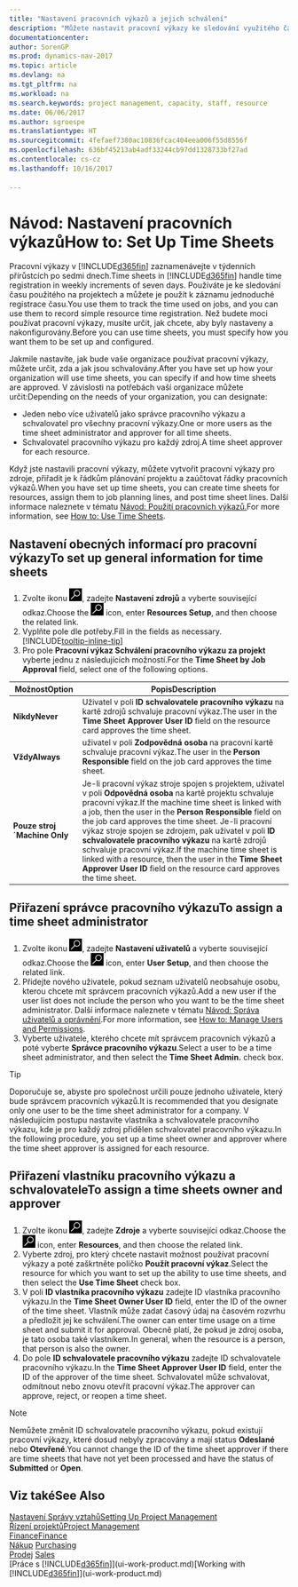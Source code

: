 ```yaml
---
title: "Nastavení pracovních výkazů a jejich schválení"
description: "Můžete nastavit pracovní výkazy ke sledování využitého času na projektech a využití zdrojů. Toto vám pomůže s projektovým řízením, personální obsazení a kapacitami."
documentationcenter: 
author: SorenGP
ms.prod: dynamics-nav-2017
ms.topic: article
ms.devlang: na
ms.tgt_pltfrm: na
ms.workload: na
ms.search.keywords: project management, capacity, staff, resource
ms.date: 06/06/2017
ms.author: sgroespe
ms.translationtype: HT
ms.sourcegitcommit: 4fefaef7380ac10836fcac404eea006f55d8556f
ms.openlocfilehash: 636bf45213ab4adf33244cb97dd1328733bf27ad
ms.contentlocale: cs-cz
ms.lasthandoff: 10/16/2017

---
```

# <a name="how-to-set-up-time-sheets"></a><span data-ttu-id="c6dde-103">Návod: Nastavení pracovních výkazů</span><span class="sxs-lookup"><span data-stu-id="c6dde-103">How to: Set Up Time Sheets</span></span>
<span data-ttu-id="c6dde-104">Pracovní výkazy v [!INCLUDE[d365fin](includes/d365fin_md.md)] zaznamenávejte v týdenních přírůstcích po sedmi dnech.</span><span class="sxs-lookup"><span data-stu-id="c6dde-104">Time sheets in [!INCLUDE[d365fin](includes/d365fin_md.md)] handle time registration in weekly increments of seven days.</span></span> <span data-ttu-id="c6dde-105">Používáte je ke sledování času použitého na projektech a můžete je použít k záznamu jednoduché registrace času.</span><span class="sxs-lookup"><span data-stu-id="c6dde-105">You use them to track the time used on jobs, and you can use them to record simple resource time registration.</span></span> <span data-ttu-id="c6dde-106">Než budete moci používat pracovní výkazy, musíte určit, jak chcete, aby byly nastaveny a nakonfigurovány.</span><span class="sxs-lookup"><span data-stu-id="c6dde-106">Before you can use time sheets, you must specify how you want them to be set up and configured.</span></span>

<span data-ttu-id="c6dde-107">Jakmile nastavíte, jak bude vaše organizace používat pracovní výkazy, můžete určit, zda a jak jsou schvalovány.</span><span class="sxs-lookup"><span data-stu-id="c6dde-107">After you have set up how your organization will use time sheets, you can specify if and how time sheets are approved.</span></span> <span data-ttu-id="c6dde-108">V závislosti na potřebách vaší organizace můžete určit:</span><span class="sxs-lookup"><span data-stu-id="c6dde-108">Depending on the needs of your organization, you can designate:</span></span>

* <span data-ttu-id="c6dde-109">Jeden nebo více uživatelů jako správce pracovního výkazu a schvalovatel pro všechny pracovní výkazy.</span><span class="sxs-lookup"><span data-stu-id="c6dde-109">One or more users as the time sheet administrator and approver for all time sheets.</span></span>
* <span data-ttu-id="c6dde-110">Schvalovatel pracovního výkazu pro každý zdroj.</span><span class="sxs-lookup"><span data-stu-id="c6dde-110">A time sheet approver for each resource.</span></span>

<span data-ttu-id="c6dde-111">Když jste nastavili pracovní výkazy, můžete vytvořit pracovní výkazy pro zdroje, přiřadit je k řádkům plánování projektu a zaúčtovat řádky pracovních výkazů.</span><span class="sxs-lookup"><span data-stu-id="c6dde-111">When you have set up time sheets, you can create time sheets for resources, assign them to job planning lines, and post time sheet lines.</span></span> <span data-ttu-id="c6dde-112">Další informace naleznete v tématu [Návod: Použití pracovních výkazů.](projects-how-use-time-sheets.md)</span><span class="sxs-lookup"><span data-stu-id="c6dde-112">For more information, see [How to: Use Time Sheets](projects-how-use-time-sheets.md).</span></span>

## <a name="to-set-up-general-information-for-time-sheets"></a><span data-ttu-id="c6dde-113">Nastavení obecných informací pro pracovní výkazy</span><span class="sxs-lookup"><span data-stu-id="c6dde-113">To set up general information for time sheets</span></span>
1. <span data-ttu-id="c6dde-114">Zvolte ikonu ![Vyhledat stránku nebo sestavu](media/ui-search/search_small.png "Ikona Vyhledat stránku nebo sestavu"), zadejte **Nastavení zdrojů** a vyberte související odkaz.</span><span class="sxs-lookup"><span data-stu-id="c6dde-114">Choose the ![Search for Page or Report](media/ui-search/search_small.png "Search for Page or Report icon") icon, enter **Resources Setup**, and then choose the related link.</span></span>  
2. <span data-ttu-id="c6dde-115">Vyplňte pole dle potřeby.</span><span class="sxs-lookup"><span data-stu-id="c6dde-115">Fill in the fields as necessary.</span></span> [!INCLUDE[tooltip-inline-tip](includes/tooltip-inline-tip_md.md)]
3. <span data-ttu-id="c6dde-116">Pro pole **Pracovní výkaz Schválení pracovního výkazu za projekt** vyberte jednu z následujících možností.</span><span class="sxs-lookup"><span data-stu-id="c6dde-116">For the **Time Sheet by Job Approval** field, select one of the following options.</span></span>

| <span data-ttu-id="c6dde-117">Možnost</span><span class="sxs-lookup"><span data-stu-id="c6dde-117">Option</span></span> | <span data-ttu-id="c6dde-118">Popis</span><span class="sxs-lookup"><span data-stu-id="c6dde-118">Description</span></span> |
| --- | --- |
| <span data-ttu-id="c6dde-119">**Nikdy**</span><span class="sxs-lookup"><span data-stu-id="c6dde-119">**Never**</span></span> |<span data-ttu-id="c6dde-120">Uživatel v poli **ID schvalovatele pracovního výkazu** na kartě zdrojů schvaluje pracovní výkaz.</span><span class="sxs-lookup"><span data-stu-id="c6dde-120">The user in the **Time Sheet Approver User ID** field on the resource card approves the time sheet.</span></span> |
| <span data-ttu-id="c6dde-121">**Vždy**</span><span class="sxs-lookup"><span data-stu-id="c6dde-121">**Always**</span></span> |<span data-ttu-id="c6dde-122">uživatel v poli **Zodpovědná osoba** na pracovní kartě schvaluje pracovní výkaz.</span><span class="sxs-lookup"><span data-stu-id="c6dde-122">The user in the **Person Responsible** field on the job card approves the time sheet.</span></span> |
| <span data-ttu-id="c6dde-123">**Pouze stroj ´**</span><span class="sxs-lookup"><span data-stu-id="c6dde-123">**Machine Only**</span></span> |<span data-ttu-id="c6dde-124">Je-li pracovní výkaz stroje spojen s projektem, uživatel v poli **Odpovědná osoba** na kartě projektu schvaluje pracovní výkaz.</span><span class="sxs-lookup"><span data-stu-id="c6dde-124">If the machine time sheet is linked with a job, then the user in the **Person Responsible** field on the job card approves the time sheet.</span></span> <span data-ttu-id="c6dde-125">Je-li pracovní výkaz stroje spojen se zdrojem, pak uživatel v poli **ID schvalovatele pracovního výkazu** na kartě zdrojů schvaluje pracovní výkaz.</span><span class="sxs-lookup"><span data-stu-id="c6dde-125">If the machine time sheet is linked with a resource, then the user in the **Time Sheet Approver User ID** field on the resource card approves the time sheet.</span></span> |

## <a name="to-assign-a-time-sheet-administrator"></a><span data-ttu-id="c6dde-126">Přiřazení správce pracovního výkazu</span><span class="sxs-lookup"><span data-stu-id="c6dde-126">To assign a time sheet administrator</span></span>
1. <span data-ttu-id="c6dde-127">Zvolte ikonu ![Vyhledat stránku nebo sestavu](media/ui-search/search_small.png "Ikona Vyhledat stránku nebo sestavu"), zadejte **Nastavení uživatelů** a vyberte související odkaz.</span><span class="sxs-lookup"><span data-stu-id="c6dde-127">Choose the ![Search for Page or Report](media/ui-search/search_small.png "Search for Page or Report icon") icon, enter **User Setup**, and then choose the related link.</span></span>  
2. <span data-ttu-id="c6dde-128">Přidejte nového uživatele, pokud seznam uživatelů neobsahuje osobu, kterou chcete mít správcem pracovních výkazů.</span><span class="sxs-lookup"><span data-stu-id="c6dde-128">Add a new user if the user list does not include the person who you want to be the time sheet administrator.</span></span> <span data-ttu-id="c6dde-129">Další informace naleznete v tématu [Návod: Správa uživatelů a oprávnění](ui-how-users-permissions.md).</span><span class="sxs-lookup"><span data-stu-id="c6dde-129">For more information, see [How to: Manage Users and Permissions](ui-how-users-permissions.md).</span></span>
3. <span data-ttu-id="c6dde-130">Vyberte uživatele, kterého chcete mít správcem pracovních výkazů a poté vyberte **Správce pracovního výkazu**.</span><span class="sxs-lookup"><span data-stu-id="c6dde-130">Select a user to be a time sheet administrator, and then select the **Time Sheet Admin.** check box.</span></span>  

> [!TIP]  
>   <span data-ttu-id="c6dde-131">Doporučuje se, abyste pro společnost určili pouze jednoho uživatele, který bude správcem pracovních výkazů.</span><span class="sxs-lookup"><span data-stu-id="c6dde-131">It is recommended that you designate only one user to be the time sheet administrator for a company.</span></span> <span data-ttu-id="c6dde-132">V následujícím postupu nastavíte vlastníka a schvalovatele pracovního výkazu, kde je pro každý zdroj přidělen schvalovatel pracovního výkazu.</span><span class="sxs-lookup"><span data-stu-id="c6dde-132">In the following procedure, you set up a time sheet owner and approver where the time sheet approver is assigned for each resource.</span></span>  

## <a name="to-assign-a-time-sheets-owner-and-approver"></a><span data-ttu-id="c6dde-133">Přiřazení vlastníku pracovního výkazu a schvalovatele</span><span class="sxs-lookup"><span data-stu-id="c6dde-133">To assign a time sheets owner and approver</span></span>
1. <span data-ttu-id="c6dde-134">Zvolte ikonu ![Vyhledat stránku nebo sestavu](media/ui-search/search_small.png "Ikona Vyhledat stránku nebo sestavu"), zadejte **Zdroje** a vyberte související odkaz.</span><span class="sxs-lookup"><span data-stu-id="c6dde-134">Choose the ![Search for Page or Report](media/ui-search/search_small.png "Search for Page or Report icon") icon, enter **Resources**, and then choose the related link.</span></span>
2. <span data-ttu-id="c6dde-135">Vyberte zdroj, pro který chcete nastavit možnost používat pracovní výkazy a poté zaškrtněte políčko **Použít pracovní výkaz**.</span><span class="sxs-lookup"><span data-stu-id="c6dde-135">Select the resource for which you want to set up the ability to use time sheets, and then select the **Use Time Sheet** check box.</span></span>  
3. <span data-ttu-id="c6dde-136">V poli **ID vlastníka pracovního výkazu** zadejte ID vlastníka pracovního výkazu.</span><span class="sxs-lookup"><span data-stu-id="c6dde-136">In the **Time Sheet Owner User ID** field, enter the ID of the owner of the time sheet.</span></span> <span data-ttu-id="c6dde-137">Vlastník může zadat časový údaj na časovém rozvrhu a předložit jej ke schválení.</span><span class="sxs-lookup"><span data-stu-id="c6dde-137">The owner can enter time usage on a time sheet and submit it for approval.</span></span> <span data-ttu-id="c6dde-138">Obecně platí, že pokud je zdroj osoba, je tato osoba také vlastníkem.</span><span class="sxs-lookup"><span data-stu-id="c6dde-138">In general, when the resource is a person, that person is also the owner.</span></span>  
4. <span data-ttu-id="c6dde-139">Do pole **ID schvalovatele pracovního výkazu** zadejte ID schvalovatele pracovního výkazu.</span><span class="sxs-lookup"><span data-stu-id="c6dde-139">In the **Time Sheet Approver User ID** field, enter the ID of the approver of the time sheet.</span></span> <span data-ttu-id="c6dde-140">Schvalovatel může schvalovat, odmítnout nebo znovu otevřít pracovní výkaz.</span><span class="sxs-lookup"><span data-stu-id="c6dde-140">The approver can approve, reject, or reopen a time sheet.</span></span>  

> [!NOTE]  
>   <span data-ttu-id="c6dde-141">Nemůžete změnit ID schvalovatele pracovního výkazu, pokud existují pracovní výkazy, které dosud nebyly zpracovány a mají status **Odeslané** nebo **Otevřené**.</span><span class="sxs-lookup"><span data-stu-id="c6dde-141">You cannot change the ID of the time sheet approver if there are time sheets that have not yet been processed and have the status of **Submitted** or **Open**.</span></span>

## <a name="see-also"></a><span data-ttu-id="c6dde-142">Viz také</span><span class="sxs-lookup"><span data-stu-id="c6dde-142">See Also</span></span>
[<span data-ttu-id="c6dde-143">Nastavení Správy vztahů</span><span class="sxs-lookup"><span data-stu-id="c6dde-143">Setting Up Project Management</span></span>](projects-setup-projects.md)  
[<span data-ttu-id="c6dde-144">Řízení projektů</span><span class="sxs-lookup"><span data-stu-id="c6dde-144">Project Management</span></span>](projects-manage-projects.md)  
[<span data-ttu-id="c6dde-145">Finance</span><span class="sxs-lookup"><span data-stu-id="c6dde-145">Finance</span></span>](finance.md)  
<span data-ttu-id="c6dde-146">[Nákup](purchasing-manage-purchasing.md)       </span><span class="sxs-lookup"><span data-stu-id="c6dde-146">[Purchasing](purchasing-manage-purchasing.md)       </span></span>  
<span data-ttu-id="c6dde-147">[Prodej](sales-manage-sales.md)    </span><span class="sxs-lookup"><span data-stu-id="c6dde-147">[Sales](sales-manage-sales.md)    </span></span>  
<span data-ttu-id="c6dde-148">[Práce s [!INCLUDE[d365fin](includes/d365fin_md.md)]](ui-work-product.md)</span><span class="sxs-lookup"><span data-stu-id="c6dde-148">[Working with [!INCLUDE[d365fin](includes/d365fin_md.md)]](ui-work-product.md)</span></span>  

